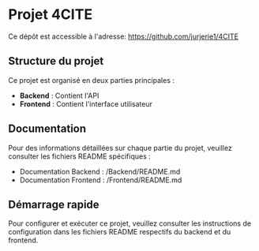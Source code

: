 # Projet 4CITE

Ce dépôt est accessible à l'adresse: https://github.com/jurjerie1/4CITE

## Structure du projet

Ce projet est organisé en deux parties principales :

- **Backend** : Contient l'API
- **Frontend** : Contient l'interface utilisateur

## Documentation

Pour des informations détaillées sur chaque partie du projet, veuillez consulter les fichiers README spécifiques :

- Documentation Backend : /Backend/README.md
- Documentation Frontend : /Frontend/README.md

## Démarrage rapide

Pour configurer et exécuter ce projet, veuillez consulter les instructions de configuration dans les fichiers README respectifs du backend et du frontend.
